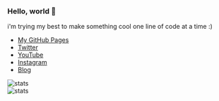 ### Hello, world 👋

i'm trying my best to make something cool one line of code at a time :)

- [My GitHub Pages](https://flyme2bluemoon.github.io)  
- [Twitter](https://twitter.com/flyme2bluemoon)  
- [YouTube](https://www.youtube.com/channel/UCbOygd7cfMtsl3nKCJP_8Kg)  
- [Instagram](https://www.instagram.com/flyme2bluemoon/)  
- [Blog](https://flymetobluemoon.wordpress.com/)  

![stats](https://github-readme-stats.vercel.app/api?username=flyme2bluemoon&show_icons=true&count_private=true&theme=buefy)  
![stats](https://github-readme-stats.vercel.app/api/top-langs/?username=flyme2bluemoon&layout=compact&langs_count=10&theme=buefy)  

<!--
**flyme2bluemoon/flyme2bluemoon** is a ✨ _special_ ✨ repository because its `README.md` (this file) appears on your GitHub profile.

Here are some ideas to get you started:

- 🔭 I’m currently working on ...
- 🌱 I’m currently learning ...
- 👯 I’m looking to collaborate on ...
- 🤔 I’m looking for help with ...
- 💬 Ask me about ...
- 📫 How to reach me: ...
- 😄 Pronouns: ...
- ⚡ Fun fact: ...
-->
